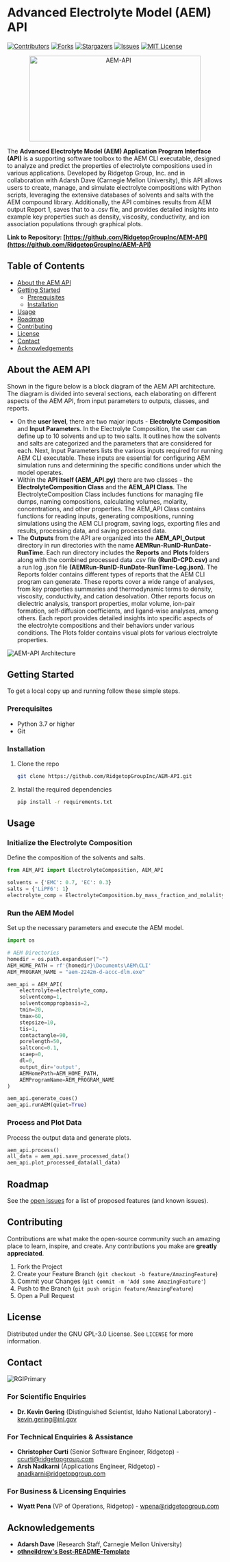 # Advanced Electrolyte Model (AEM) API

[![Contributors][contributors-shield]][contributors-url]
[![Forks][forks-shield]][forks-url]
[![Stargazers][stars-shield]][stars-url]
[![Issues][issues-shield]][issues-url]
[![MIT License][license-shield]][license-url]

<p align="center">
  <img src="https://github.com/RidgetopGroupInc/AEM-API/assets/134314322/ae32d001-0d1a-4e53-a9f8-dff35e1bdab5" alt="AEM-API" width="400" height="200">
</p>

The **Advanced Electrolyte Model (AEM) Application Program Interface (API)** is a supporting software toolbox to the AEM CLI executable, designed to analyze and predict the properties of electrolyte compositions used in various applications. Developed by Ridgetop Group, Inc. and in collaboration with Adarsh Dave (Carnegie Mellon University), this API allows users to create, manage, and simulate electrolyte compositions with Python scripts, leveraging the extensive databases of solvents and salts with the AEM compound library. Additionally, the API combines results from AEM output Report 1, saves that to a .csv file, and provides detailed insights into example key properties such as density, viscosity, conductivity, and ion association populations through graphical plots.

****Link to Repository:** [https://github.com/RidgetopGroupInc/AEM-API](https://github.com/RidgetopGroupInc/AEM-API)**

<!-- TABLE OF CONTENTS -->
## Table of Contents
- [About the AEM API](#about)
- [Getting Started](#getting-started)
  - [Prerequisites](#prerequisites)
  - [Installation](#installation)
- [Usage](#usage)
- [Roadmap](#roadmap)
- [Contributing](#contributing)
- [License](#license)
- [Contact](#contact)
- [Acknowledgements](#acknowledgements)

<!-- ABOUT THE AEM API -->
## About the AEM API
Shown in the figure below is a block diagram of the AEM API architecture. The diagram is divided into several sections, each elaborating on different aspects of the AEM API, from input parameters to outputs, classes, and reports.

- On the **user level**, there are two major inputs - **Electrolyte Composition** and **Input Parameters**. In the Electrolyte Composition, the user can define up to 10 solvents and up to two salts. It outlines how the solvents and salts are categorized and the parameters that are considered for each. Next, Input Parameters lists the various inputs required for running AEM CLI executable. These inputs are essential for configuring AEM simulation runs and determining the specific conditions under which the model operates.
- Within the **API itself (AEM_API.py)** there are two classes - the **ElectrolyteComposition Class** and the **AEM_API Class**. The ElectrolyteComposition Class includes functions for managing file dumps, naming compositions, calculating volumes, molarity, concentrations, and other properties. The AEM_API Class contains functions for reading inputs, generating compositions, running simulations using the AEM CLI program, saving logs, exporting files and results, processing data, and saving processed data.
- The **Outputs** from the API are organized into the **AEM_API_Output** directory in run directories with the name **AEMRun-RunID-RunDate-RunTime**. Each run directory includes the **Reports** and **Plots** folders along with the combined processed data .csv file **(RunID-CPD.csv)** and a run log .json file **(AEMRun-RunID-RunDate-RunTime-Log.json)**. The Reports folder contains different types of reports that the AEM CLI program can generate. These reports cover a wide range of analyses, from key properties summaries and thermodynamic terms to density, viscosity, conductivity, and cation desolvation. Other reports focus on dielectric analysis, transport properties, molar volume, ion-pair formation, self-diffusion coefficients, and ligand-wise analyses, among others. Each report provides detailed insights into specific aspects of the electrolyte compositions and their behaviors under various conditions. The Plots folder contains visual plots for various electrolyte properties.

![AEM-API Architecture](https://github.com/RidgetopGroupInc/AEM-API/assets/134314322/d8c554a3-ddc2-45b8-a696-0f14d55cd593)

<!-- GETTING STARTED -->
## Getting Started

To get a local copy up and running follow these simple steps.

### Prerequisites

- Python 3.7 or higher
- Git

### Installation

1. Clone the repo
   ```sh
   git clone https://github.com/RidgetopGroupInc/AEM-API.git
   ```
2. Install the required dependencies
   ```sh
   pip install -r requirements.txt
   ```

<!-- USAGE EXAMPLES -->
## Usage

### Initialize the Electrolyte Composition
Define the composition of the solvents and salts.

```python
from AEM_API import ElectrolyteComposition, AEM_API

solvents = {'EMC': 0.7, 'EC': 0.3}
salts = {'LiPF6': 1}
electrolyte_comp = ElectrolyteComposition.by_mass_fraction_and_molality(solvents=solvents, salts=salts)
```

### Run the AEM Model
Set up the necessary parameters and execute the AEM model.

```python
import os

# AEM Directories
homedir = os.path.expanduser("~")
AEM_HOME_PATH = rf'{homedir}\Documents\AEM\CLI'
AEM_PROGRAM_NAME = "aem-2242m-d-accc-dlm.exe"

aem_api = AEM_API(
    electrolyte=electrolyte_comp, 
    solventcomp=1, 
    solventcomppropbasis=2, 
    tmin=20, 
    tmax=60, 
    stepsize=10, 
    tis=1, 
    contactangle=90, 
    porelength=50, 
    saltconc=0.1, 
    scaep=0, 
    dl=0, 
    output_dir='output', 
    AEMHomePath=AEM_HOME_PATH, 
    AEMProgramName=AEM_PROGRAM_NAME
)

aem_api.generate_cues()
aem_api.runAEM(quiet=True)
```

### Process and Plot Data
Process the output data and generate plots.

```python
aem_api.process()
all_data = aem_api.save_processed_data()
aem_api.plot_processed_data(all_data)
```

<!-- ROADMAP -->
## Roadmap
See the [open issues](https://github.com/RidgetopGroupInc/AEM-API/issues) for a list of proposed features (and known issues).

<!-- CONTRIBUTING -->
## Contributing

Contributions are what make the open-source community such an amazing place to learn, inspire, and create. Any contributions you make are **greatly appreciated**.

1. Fork the Project
2. Create your Feature Branch (`git checkout -b feature/AmazingFeature`)
3. Commit your Changes (`git commit -m 'Add some AmazingFeature'`)
4. Push to the Branch (`git push origin feature/AmazingFeature`)
5. Open a Pull Request

<!-- LICENSE -->
## License
Distributed under the GNU GPL-3.0 License. See `LICENSE` for more information.

<!-- CONTACT -->
## Contact
![RGIPrimary](https://github.com/RidgetopGroupInc/AEM-API/assets/134314322/418a1214-676c-4bdc-a09d-1a319725874e)

### For Scientific Enquiries
- **Dr. Kevin Gering** (Distinguished Scientist, Idaho National Laboratory) - [kevin.gering@inl.gov](mailto:kevin.gering@inl.gov)
  
### For Technical Enquiries & Assistance
- **Christopher Curti** (Senior Software Engineer, Ridgetop) - [ccurti@ridgetopgroup.com](mailto:ccurti@ridgetopgroup.com)
- **Arsh Nadkarni** (Applications Engineer, Ridgetop) - [anadkarni@ridgetopgroup.com](mailto:ccurti@ridgetopgroup.com)

### For Business & Licensing Enquiries
- **Wyatt Pena** (VP of Operations, Ridgetop) - [wpena@ridgetopgroup.com](wpena@ridgetopgroup.com)

<!-- ACKNOWLEDGEMENTS -->
## Acknowledgements
- **Adarsh Dave** (Research Staff, Carnegie Mellon University)
- **[othneildrew's Best-README-Template](https://github.com/othneildrew/Best-README-Template)**

<!-- MARKDOWN LINKS & IMAGES -->
[contributors-shield]: https://img.shields.io/github/contributors/RidgetopGroupInc/AEM-API.svg?style=for-the-badge
[contributors-url]: https://github.com/RidgetopGroupInc/AEM-API/graphs/contributors
[forks-shield]: https://img.shields.io/github/forks/RidgetopGroupInc/AEM-API.svg?style=for-the-badge
[forks-url]: https://github.com/RidgetopGroupInc/AEM-API/network/members
[stars-shield]: https://img.shields.io/github/stars/RidgetopGroupInc/AEM-API.svg?style=for-the-badge
[stars-url]: https://github.com/RidgetopGroupInc/AEM-API/stargazers
[issues-shield]: https://img.shields.io/github/issues/RidgetopGroupInc/AEM-API.svg?style=for-the-badge
[issues-url]: https://github.com/RidgetopGroupInc/AEM-API/issues
[license-shield]: https://img.shields.io/github/license/RidgetopGroupInc/AEM-API.svg?style=for-the-badge
[license-url]: https://github.com/RidgetopGroupInc/AEM-API/blob/master/LICENSE.txt
[linkedin-shield]: https://img.shields.io/badge/-LinkedIn-black.svg?style=for-the-badge&logo=linkedin&colorB=555
[linkedin-url]: https://linkedin.com/in/yourlinkedin

